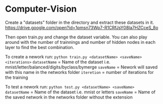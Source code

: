# Computer-Vision

Create a "datasets" folder in the directory and extract these datasets in it. https://drive.google.com/open?id=1pmsn73Wp7-R1CRfJsY08la7HZCceS_8o

Then open train.py and change the dataset variable. You can also play around with the number of trainnings and number of hidden nodes in each layer to find the best combination. 

To create a nework run: ```python train.py <datasetName> <saveName> <iterations>```
```datasetName``` = Name of the dataset i.e. mnist/letter/balanced/digits/byclass/bymerge
```saveName``` = Nework will saved with this name in the networks folder
```iteretion``` = number of iterations for the training

To test a nework run: ```python test.py <datasetName> <saveName>```
```datasetName``` = Name of the dataset i.e. mnist or letters
```saveName``` = Name of the saved network in the networks folder without the extension

